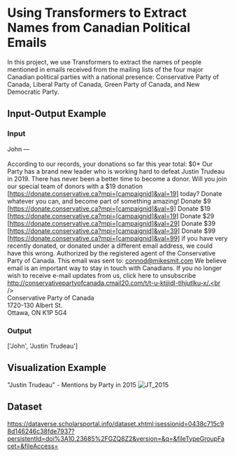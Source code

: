 # Using Transformers to Extract Names from Canadian Political Emails
In this project, we use Transformers to extract the names of people mentioned in emails received from the mailing lists of the four major Canadian political parties with a national presence: Conservative Party of Canada, Liberal Party of Canada, Green Party of Canada, and New Democratic Party. 

## Input-Output Example
### Input
John —<br /><br />
According to our records, your donations so far this year total: $0*
Our Party has a brand new leader who is working hard to defeat Justin Trudeau in 2019.
There has never been a better time to become a donor.
Will you join our special team of donors with a  $19 donation [https://donate.conservative.ca?mpi=[campaignid]&val=19] today?
Donate whatever you can, and become part of something amazing!
Donate $9 [https://donate.conservative.ca?mpi=[campaignid]&val=9]      Donate $19 [https://donate.conservative.ca?mpi=[campaignid]&val=19]      Donate $29 [https://donate.conservative.ca?mpi=[campaignid]&val=29]      Donate $39 [https://donate.conservative.ca?mpi=[campaignid]&val=39]      Donate $99 [https://donate.conservative.ca?mpi=[campaignid]&val=99]
if you have very recently donated, or donated under a different email address, we could have this wrong.
Authorized by the registered agent of the Conservative Party of Canada.
This email was sent to: connod@mikesmit.com
We believe email is an important way to stay in touch with Canadians. If you no longer wish to receive e-mail updates from us,  click here to unsubscribe http://conservativepartyofcanada.cmail20.com/t/t-u-ktjjidl-tlhjutlku-x/.<br /><br />
Conservative Party of Canada<br />
1720-130 Albert St.<br />
Ottawa, ON K1P 5G4
### Output
['John', 'Justin Trudeau']

## Visualization Example
"Justin Trudeau" - Mentions by Party in 2015
![JT_2015](https://user-images.githubusercontent.com/56233883/133184074-b91ccbde-e083-4134-8121-cc5507dae0ec.jpeg)

## Dataset
https://dataverse.scholarsportal.info/dataset.xhtml;jsessionid=0438c715c98d146246c38fde7937?persistentId=doi%3A10.23685%2FGZQ8Z2&version=&q=&fileTypeGroupFacet=&fileAccess=
